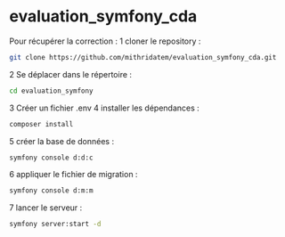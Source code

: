 # evaluation_symfony_cda
Pour récupérer la correction :
1 cloner le repository :
```bash
git clone https://github.com/mithridatem/evaluation_symfony_cda.git
```
2 Se déplacer dans le répertoire :
```bash
cd evaluation_symfony
```
3 Créer un fichier .env
4 installer les dépendances :
```bash
composer install
```
5 créer la base de données :
```bash
symfony console d:d:c
```
6 appliquer le fichier de migration :
```bash
symfony console d:m:m
```
7 lancer le serveur :
```bash
symfony server:start -d
```
